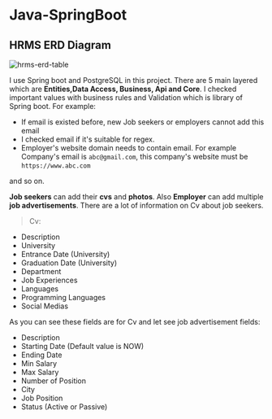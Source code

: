 # Java-SpringBoot

## HRMS ERD Diagram

![hrms-erd-table](https://github.com/yunusemree55/Java-SpringBoot/assets/77694646/ebbe9ca0-c558-4650-89ca-f53a2383e518)

I use Spring boot and PostgreSQL in this project. There are 5 main layered which are **Entities,Data Access, Business, Api and Core**. I checked important values with business rules and Validation which is library of Spring boot. For example: 

* If email is existed before, new Job seekers or employers cannot add this email
* I checked email if it's suitable for regex.
* Employer's website domain needs to contain email. For example Company's email is `abc@gmail.com`, this company's website must be `https://www.abc.com`

and so on.

**Job seekers** can add their **cvs** and **photos**. Also **Employer** can add multiple **job advertisements**. There are a lot of information on Cv about job seekers.
> Cv:
* Description
* University
* Entrance Date (University)
* Graduation Date (University)
* Department
* Job Experiences
* Languages
* Programming Languages
* Social Medias

As you can see these fields are for Cv and let see job advertisement fields: 
* Description
* Starting Date (Default value is NOW)
* Ending Date
* Min Salary
* Max Salary
* Number of Position
* City
* Job Position
* Status (Active or Passive)

  
